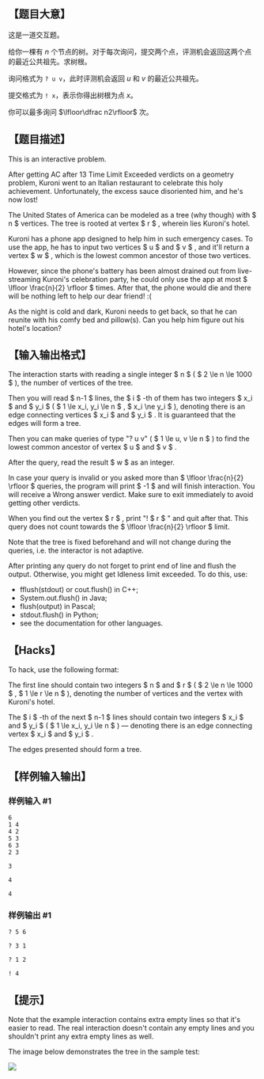 ## 【题目大意】

这是一道交互题。

给你一棵有 $n$ 个节点的树。对于每次询问，提交两个点，评测机会返回这两个点的最近公共祖先。求树根。

询问格式为 `? u v`，此时评测机会返回 $u$ 和 $v$ 的最近公共祖先。

提交格式为 `! x`，表示你得出树根为点 $x$。

你可以最多询问 $\lfloor\dfrac n2\rfloor$ 次。

## 【题目描述】

This is an interactive problem.

After getting AC after 13 Time Limit Exceeded verdicts on a geometry problem, Kuroni went to an Italian restaurant to celebrate this holy achievement. Unfortunately, the excess sauce disoriented him, and he's now lost!

The United States of America can be modeled as a tree (why though) with $ n $ vertices. The tree is rooted at vertex $ r $ , wherein lies Kuroni's hotel.

Kuroni has a phone app designed to help him in such emergency cases. To use the app, he has to input two vertices $ u $ and $ v $ , and it'll return a vertex $ w $ , which is the lowest common ancestor of those two vertices.

However, since the phone's battery has been almost drained out from live-streaming Kuroni's celebration party, he could only use the app at most $ \lfloor \frac{n}{2} \rfloor $ times. After that, the phone would die and there will be nothing left to help our dear friend! :(

As the night is cold and dark, Kuroni needs to get back, so that he can reunite with his comfy bed and pillow(s). Can you help him figure out his hotel's location?

## 【输入输出格式】

The interaction starts with reading a single integer $ n $ ( $ 2 \le n \le 1000 $ ), the number of vertices of the tree.

Then you will read $ n-1 $ lines, the $ i $ -th of them has two integers $ x_i $ and $ y_i $ ( $ 1 \le x_i, y_i \le n $ , $ x_i \ne y_i $ ), denoting there is an edge connecting vertices $ x_i $ and $ y_i $ . It is guaranteed that the edges will form a tree.

Then you can make queries of type "? u v" ( $ 1 \le u, v \le n $ ) to find the lowest common ancestor of vertex $ u $ and $ v $ .

After the query, read the result $ w $ as an integer.

In case your query is invalid or you asked more than $ \lfloor \frac{n}{2} \rfloor $ queries, the program will print $ -1 $ and will finish interaction. You will receive a Wrong answer verdict. Make sure to exit immediately to avoid getting other verdicts.

When you find out the vertex $ r $ , print "! $ r $ " and quit after that. This query does not count towards the $ \lfloor \frac{n}{2} \rfloor $ limit.

Note that the tree is fixed beforehand and will not change during the queries, i.e. the interactor is not adaptive.

After printing any query do not forget to print end of line and flush the output. Otherwise, you might get Idleness limit exceeded. To do this, use:

- fflush(stdout) or cout.flush() in C++;
- System.out.flush() in Java;
- flush(output) in Pascal;
- stdout.flush() in Python;
- see the documentation for other languages.

## 【Hacks】

To hack, use the following format:

The first line should contain two integers $ n $ and $ r $ ( $ 2 \le n \le 1000 $ , $ 1 \le r \le n $ ), denoting the number of vertices and the vertex with Kuroni's hotel.

The $ i $ -th of the next $ n-1 $ lines should contain two integers $ x_i $ and $ y_i $ ( $ 1 \le x_i, y_i \le n $ ) — denoting there is an edge connecting vertex $ x_i $ and $ y_i $ .

The edges presented should form a tree.

## 【样例输入输出】

### 样例输入 #1

```
6
1 4
4 2
5 3
6 3
2 3

3

4

4
```

### 样例输出 #1

```
? 5 6

? 3 1

? 1 2

! 4
```

## 【提示】

Note that the example interaction contains extra empty lines so that it's easier to read. The real interaction doesn't contain any empty lines and you shouldn't print any extra empty lines as well.

The image below demonstrates the tree in the sample test:

![](https://molmin.github.io/problem/33/1.png)
